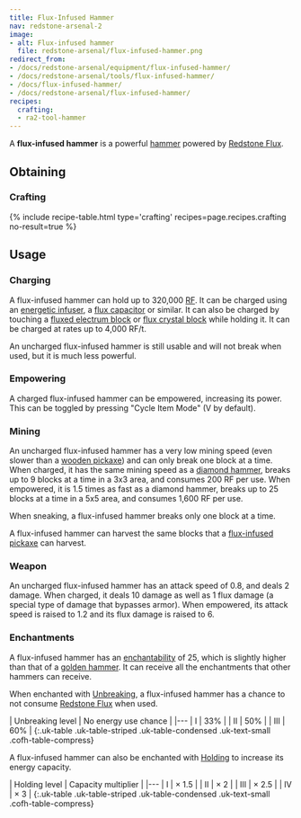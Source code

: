 ```yaml
---
title: Flux-Infused Hammer
nav: redstone-arsenal-2
image:
- alt: Flux-infused hammer
  file: redstone-arsenal/flux-infused-hammer.png
redirect_from:
- /docs/redstone-arsenal/equipment/flux-infused-hammer/
- /docs/redstone-arsenal/tools/flux-infused-hammer/
- /docs/flux-infused-hammer/
- /docs/redstone-arsenal/flux-infused-hammer/
recipes:
  crafting:
  - ra2-tool-hammer
---
```


A **flux-infused hammer** is a powerful [hammer](/docs/thermal-foundation-2/hammers/) powered by
[Redstone Flux](/docs/redstone-flux/).


Obtaining
---------

### Crafting
{% include recipe-table.html type='crafting' recipes=page.recipes.crafting no-result=true %}


Usage
-----

### Charging
A flux-infused hammer can hold up to 320,000 [RF](/docs/redstone-flux/). It can
be charged using an [energetic infuser](/docs/thermal-expansion-5/energetic-infuser/), a [flux
capacitor](/docs/thermal-expansion-5/flux-capacitor/) or similar. It can also be charged by touching
a [fluxed electrum block](/docs/redstone-arsenal-2/fluxed-electrum-block/) or [flux crystal
block](/docs/redstone-arsenal-2/flux-crystal-block) while holding it. It can be charged at rates up
to 4,000 RF/t.

An uncharged flux-infused hammer is still usable and will not break when used,
but it is much less powerful.

### Empowering
A charged flux-infused hammer can be empowered, increasing its power. This can
be toggled by pressing "Cycle Item Mode" (V by default).

### Mining
An uncharged flux-infused hammer has a very low mining speed (even slower than a
[wooden pickaxe](https://minecraft.gamepedia.com/Wooden_Pickaxe)) and can only
break one block at a time. When charged, it has the same mining speed as a
[diamond hammer](/docs/thermal-foundation-2/hammers/), breaks up to 9 blocks at a time in a 3x3
area, and consumes 200 RF per use. When empowered, it is 1.5 times as fast as a
diamond hammer, breaks up to 25 blocks at a time in a 5x5 area, and consumes
1,600 RF per use.

When sneaking, a flux-infused hammer breaks only one block at a time.

A flux-infused hammer can harvest the same blocks that a [flux-infused
pickaxe](/docs/redstone-arsenal-2/flux-infused-pickaxe/) can harvest.

### Weapon
An uncharged flux-infused hammer has an attack speed of 0.8, and deals 2 damage.
When charged, it deals 10 damage as well as 1 flux damage (a special type of
damage that bypasses armor). When empowered, its attack speed is raised to 1.2
and its flux damage is raised to 6.

### Enchantments
A flux-infused hammer has an
[enchantability](https://minecraft.gamepedia.com/Enchantability) of 25, which is
slightly higher than that of a [golden hammer](/docs/thermal-foundation-2/hammers/). It can
receive all the enchantments that other hammers can receive.

When enchanted with [Unbreaking](https://minecraft.gamepedia.com/Unbreaking), a
flux-infused hammer has a chance to not consume [Redstone
Flux](/docs/redstone-flux/) when used.

| Unbreaking level | No energy use chance |
|---
| I | 33% |
| II | 50% |
| III | 60% |
{:.uk-table .uk-table-striped .uk-table-condensed .uk-text-small .cofh-table-compress}

A flux-infused hammer can also be enchanted with [Holding](/docs/cofh-core-4/holding/) to
increase its energy capacity.

| Holding level | Capacity multiplier |
|---
| I | × 1.5 |
| II | × 2 |
| III | × 2.5 |
| IV | × 3 |
{:.uk-table .uk-table-striped .uk-table-condensed .uk-text-small .cofh-table-compress}
